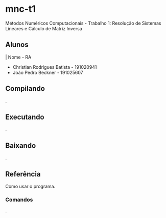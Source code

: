 # mnc-t1

Métodos Numéricos Computacionais - Trabalho 1: Resolução de Sistemas Lineares e Cálculo de Matriz Inversa

## Alunos

| Nome - RA

* Christian Rodrigues Batista - 191020941
* João Pedro Beckner - 191025607

## Compilando

.

## Executando

.

## Baixando

.

## Referência

Como usar o programa.

### Comandos

.
